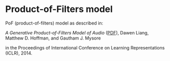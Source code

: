 Product-of-Filters model
==========

PoF (product-of-filters) model as described in:

*A Generative Product-of-Filters Model of Audio* ([PDF](http://arxiv.org/abs/1312.5857)), Dawen Liang, Matthew D. Hoffman, and Gautham J. Mysore

in the Proceedings of International Conference on Learning Representations (ICLR), 2014.

